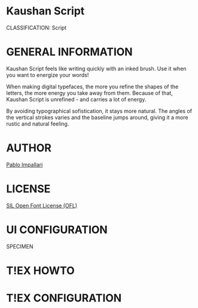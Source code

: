 Kaushan Script
===============
CLASSIFICATION: Script

GENERAL INFORMATION
===================
Kaushan Script feels like writing quickly with an inked brush.
Use it when you want to energize your words!

When making digital typefaces, the more you refine the shapes of the letters,
the more energy you take away from them.
Because of that, Kaushan Script is unrefined - and carries a lot of energy.

By avoiding typographical sofistication, it stays more natural.
The angles of the vertical strokes varies and the baseline jumps around,
giving it a more rustic and natural feeling.

AUTHOR
======
[Pablo Impallari](http://www.impallari.com)

LICENSE
=======
[SIL Open Font License (OFL)](http://scripts.sil.org/OFL)

UI CONFIGURATION
================
SPECIMEN

T!EX HOWTO
=========

T!EX CONFIGURATION
=================

